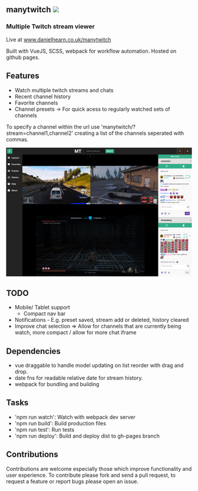 ## manytwitch ![](https://travis-ci.org/DanielHearn/manytwitch.svg?branch=master)
### Multiple Twitch stream viewer

Live at www.danielhearn.co.uk/manytwitch

Built with VueJS, SCSS, webpack for workflow automation.
Hosted on github pages.

## Features
- Watch multiple twitch streams and chats
- Recent channel history
- Favorite channels
- Channel presets -> For quick acess to regularly watched sets of channels

To specify a channel within the url use 'manytwitch/?stream=channel1,channel2' creating a list of the channels seperated with commas.

![Example image of app](readme-assets/manytwitch1.png)

## TODO
- Mobile/ Tablet support
  - Compact nav bar
- Notifications - E.g. preset saved, stream add or deleted, history cleared
- Improve chat selection => Allow for channels that are currently being watch, more compact / allow for more chat iframe 

## Dependencies
- vue draggable to handle model updating on list reorder with drag and drop.
- date fns for readable relative date for stream history.
- webpack for bundling and building

## Tasks
- 'npm run watch': Watch with webpack dev server
- 'npm run build': Build production files 
- 'npm run test': Run tests
- 'npm run deploy': Build and deploy dist to gh-pages branch

## Contributions

Contributions are welcome especially those which improve functionality and user experience.
To contribute please fork and send a pull request, to request a feature or report bugs please open an issue.
